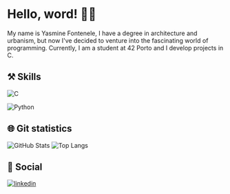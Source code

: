 # Hello, word! 👋🏼

My name is Yasmine Fontenele, I have a degree in architecture and urbanism, but now I've decided to venture into the fascinating world of programming. Currently, I am a student at 42 Porto and I develop projects in C.

## ⚒️ Skills 
![C](https://img.shields.io/badge/C-000?style=for-the-badge&logo=c) 

![Python](https://img.shields.io/badge/Python-000?style=for-the-badge&logo=python)

## 🌐 Git statistics

![GitHub Stats](https://github-readme-stats.vercel.app/api?username=yasminefontenele&theme=gotham&show_icons=true&count_private=true)
![Top Langs](https://github-readme-stats.vercel.app/api/top-langs/?username=yasminefontenele&layout=compact&theme=gotham)

## 🔗 Social

[![linkedin](https://img.shields.io/badge/linkedin-0A66C2?style=for-the-badge&logo=linkedin&logoColor=white)](https://www.linkedin.com/yasminefonetenele)
